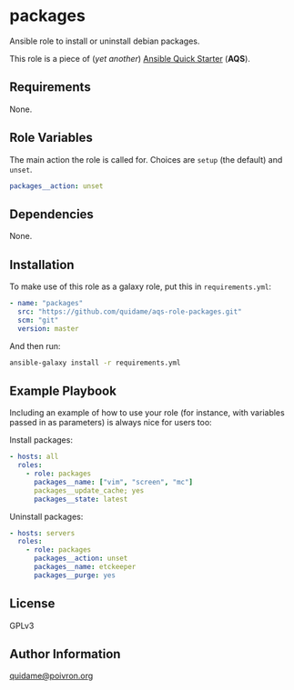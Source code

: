 # packages

Ansible role to install or uninstall debian packages.

This role is a piece of (*yet another*)
[Ansible Quick Starter](/aqs-common) (**AQS**).

## Requirements

None.

## Role Variables

The main action the role is called for. Choices are `setup` (the default) and
`unset`.
```yaml
packages__action: unset
```

## Dependencies

None.

## Installation

To make use of this role as a galaxy role, put this in `requirements.yml`:

```yaml
- name: "packages"
  src: "https://github.com/quidame/aqs-role-packages.git"
  scm: "git"
  version: master
```

And then run:

```bash
ansible-galaxy install -r requirements.yml
```

## Example Playbook

Including an example of how to use your role (for instance, with variables passed in as parameters) is always nice for users too:

Install packages:
```yaml
- hosts: all
  roles:
    - role: packages
      packages__name: ["vim", "screen", "mc"]
      packages__update_cache; yes
      packages__state: latest
```

Uninstall packages:
```yaml
- hosts: servers
  roles:
    - role: packages
      packages__action: unset
      packages__name: etckeeper
      packages__purge: yes
```

## License

GPLv3

## Author Information

<quidame@poivron.org>
